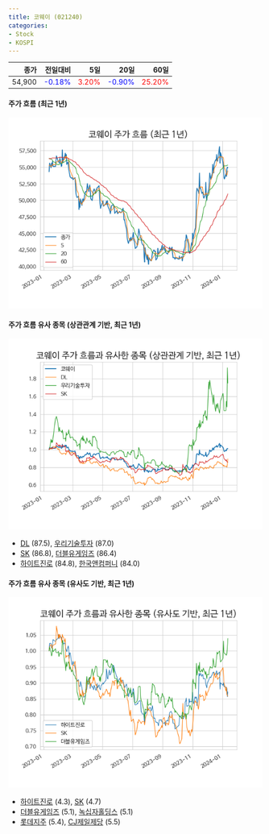 ```yaml
---
title: 코웨이 (021240)
categories:
- Stock
- KOSPI
---
```


|종가|전일대비|5일|20일|60일|
|---:|-------:|--:|---:|---:|
|54,900|<span style="color: blue">-0.18%</span>|<span style="color: red">3.20%</span>|<span style="color: blue">-0.90%</span>|<span style="color: red">25.20%</span>|

<!-- more -->

#### 주가 흐름 (최근 1년)
![021240](/assets/images/stock/021240.png)


#### 주가 흐름 유사 종목 (상관관계 기반, 최근 1년)
![021240](/assets/images/stock/021240_corr.png)
- [DL](/000210/) (87.5), [우리기술투자](/041190/) (87.0)
- [SK](/034730/) (86.8), [더블유게임즈](/192080/) (86.4)
- [하이트진로](/000080/) (84.8), [한국앤컴퍼니](/000240/) (84.0)


#### 주가 흐름 유사 종목 (유사도 기반, 최근 1년)
![021240](/assets/images/stock/021240_sim.png)
- [하이트진로](/000080/) (4.3), [SK](/034730/) (4.7)
- [더블유게임즈](/192080/) (5.1), [녹십자홀딩스](/005250/) (5.1)
- [롯데지주](/004990/) (5.4), [CJ제일제당](/097950/) (5.5)